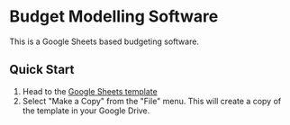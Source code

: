 # Budget Modelling Software
This is a Google Sheets based budgeting software.

## Quick Start
1. Head to the [Google Sheets template](https://docs.google.com/spreadsheets/d/1346G8YwPw-XxIJtWsweYfhhZMB0utgLDxoHkQpkbqHA/edit?usp=sharing)
2. Select "Make a Copy" from the "File" menu. This will create a copy of the template in your Google Drive.
